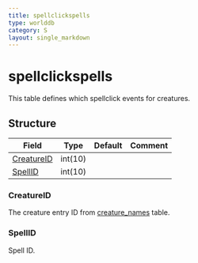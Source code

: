 ```yaml
---
title: spellclickspells
type: worlddb
category: S
layout: single_markdown
---
```


# spellclickspells
This table defines which spellclick events for creatures. 

## Structure

Field                                                                                | Type    | Default | Comment
------------------------------------------------------------------------------------ | ------- | ------- | -------
[CreatureID](#CreatureID) | int(10) |         |        
[SpellID](#SpellID)       | int(10) |         |        

### CreatureID

The creature entry ID from [creature_names](http://www.ascemu.org/wiki/index.php?title=Creature_names&action=edit&redlink=1 "Creature names (page does not exist)") table.

### SpellID

Spell ID.